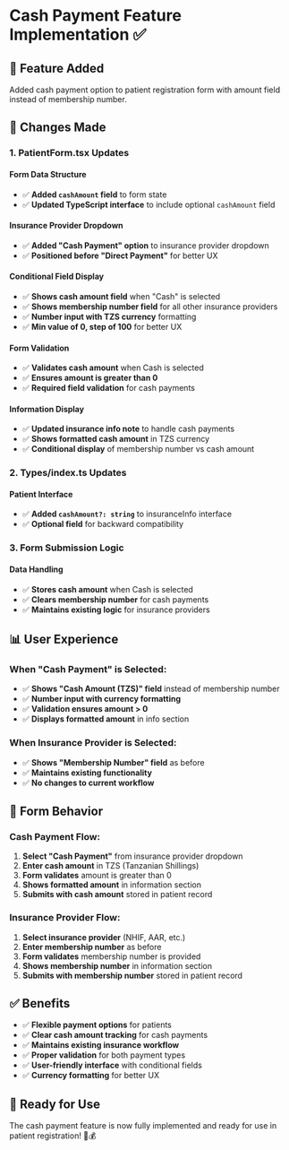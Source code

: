 # Cash Payment Feature Implementation ✅

## 🎯 **Feature Added**

Added cash payment option to patient registration form with amount field instead of membership number.

## 🔧 **Changes Made**

### **1. PatientForm.tsx Updates**

#### **Form Data Structure**
- ✅ **Added `cashAmount` field** to form state
- ✅ **Updated TypeScript interface** to include optional `cashAmount` field

#### **Insurance Provider Dropdown**
- ✅ **Added "Cash Payment" option** to insurance provider dropdown
- ✅ **Positioned before "Direct Payment"** for better UX

#### **Conditional Field Display**
- ✅ **Shows cash amount field** when "Cash" is selected
- ✅ **Shows membership number field** for all other insurance providers
- ✅ **Number input with TZS currency** formatting
- ✅ **Min value of 0, step of 100** for better UX

#### **Form Validation**
- ✅ **Validates cash amount** when Cash is selected
- ✅ **Ensures amount is greater than 0**
- ✅ **Required field validation** for cash payments

#### **Information Display**
- ✅ **Updated insurance info note** to handle cash payments
- ✅ **Shows formatted cash amount** in TZS currency
- ✅ **Conditional display** of membership number vs cash amount

### **2. Types/index.ts Updates**

#### **Patient Interface**
- ✅ **Added `cashAmount?: string`** to insuranceInfo interface
- ✅ **Optional field** for backward compatibility

### **3. Form Submission Logic**

#### **Data Handling**
- ✅ **Stores cash amount** when Cash is selected
- ✅ **Clears membership number** for cash payments
- ✅ **Maintains existing logic** for insurance providers

## 📊 **User Experience**

### **When "Cash Payment" is Selected:**
- ✅ **Shows "Cash Amount (TZS)" field** instead of membership number
- ✅ **Number input with currency formatting**
- ✅ **Validation ensures amount > 0**
- ✅ **Displays formatted amount** in info section

### **When Insurance Provider is Selected:**
- ✅ **Shows "Membership Number" field** as before
- ✅ **Maintains existing functionality**
- ✅ **No changes to current workflow**

## 🎯 **Form Behavior**

### **Cash Payment Flow:**
1. **Select "Cash Payment"** from insurance provider dropdown
2. **Enter cash amount** in TZS (Tanzanian Shillings)
3. **Form validates** amount is greater than 0
4. **Shows formatted amount** in information section
5. **Submits with cash amount** stored in patient record

### **Insurance Provider Flow:**
1. **Select insurance provider** (NHIF, AAR, etc.)
2. **Enter membership number** as before
3. **Form validates** membership number is provided
4. **Shows membership number** in information section
5. **Submits with membership number** stored in patient record

## ✅ **Benefits**

- ✅ **Flexible payment options** for patients
- ✅ **Clear cash amount tracking** for cash payments
- ✅ **Maintains existing insurance workflow**
- ✅ **Proper validation** for both payment types
- ✅ **User-friendly interface** with conditional fields
- ✅ **Currency formatting** for better UX

## 🚀 **Ready for Use**

The cash payment feature is now fully implemented and ready for use in patient registration! 🏥💰

